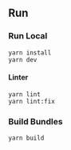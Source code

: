 ## Run

### Run Local

```
yarn install
yarn dev
```

#### Linter

```
yarn lint
yarn lint:fix
```

### Build Bundles

```
yarn build
```
